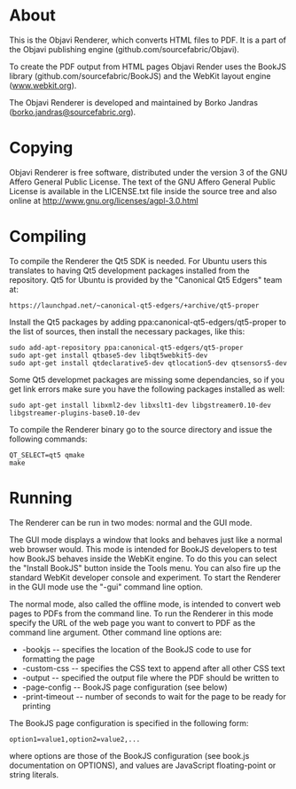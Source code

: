 
About
=====

This is the Objavi Renderer, which converts HTML files to PDF.
It is a part of the Objavi publishing engine (github.com/sourcefabric/Objavi).

To create the PDF output from HTML pages Objavi Render uses the BookJS
library (github.com/sourcefabric/BookJS) and the WebKit layout engine
(www.webkit.org).

The Objavi Renderer is developed and maintained by Borko Jandras
(borko.jandras@sourcefabric.org).


Copying
=======

Objavi Renderer is free software, distributed under the version 3 of the
GNU Affero General Public License.  The text of the GNU Affero General Public
License is available in the LICENSE.txt file inside the source tree and also
online at http://www.gnu.org/licenses/agpl-3.0.html


Compiling
=========

To compile the Renderer the Qt5 SDK is needed.  For Ubuntu users this
translates to having Qt5 development packages installed from the repository.
Qt5 for Ubuntu is provided by the "Canonical Qt5 Edgers" team at:

    https://launchpad.net/~canonical-qt5-edgers/+archive/qt5-proper

Install the Qt5 packages by adding ppa:canonical-qt5-edgers/qt5-proper to the
list of sources, then install the necessary packages, like this:

    sudo add-apt-repository ppa:canonical-qt5-edgers/qt5-proper
    sudo apt-get install qtbase5-dev libqt5webkit5-dev
    sudo apt-get install qtdeclarative5-dev qtlocation5-dev qtsensors5-dev

Some Qt5 developmet packages are missing some dependancies, so if you get link
errors make sure you have the following packages installed as well:

    sudo apt-get install libxml2-dev libxslt1-dev libgstreamer0.10-dev libgstreamer-plugins-base0.10-dev

To compile the Renderer binary go to the source directory and issue the
following commands:

    QT_SELECT=qt5 qmake
    make


Running
=======

The Renderer can be run in two modes: normal and the GUI mode.

The GUI mode displays a window that looks and behaves just like a normal web
browser would.  This mode is intended for BookJS developers to test how BookJS
behaves inside the WebKit engine.  To do this you can select the
"Install BookJS" button inside the Tools menu.
You can also fire up the standard WebKit developer console and experiment.
To start the Renderer in the GUI mode use the "-gui" command line option.

The normal mode, also called the offline mode, is intended to convert web pages
to PDFs from the command line.  To run the Renderer in this mode specify the
URL of the web page you want to convert to PDF as the command line argument.
Other command line options are:

  * -bookjs -- specifies the location of the BookJS code to use for formatting the page
  * -custom-css -- specifies the CSS text to append after all other CSS text
  * -output -- specified the output file where the PDF should be written to
  * -page-config -- BookJS page configuration (see below)
  * -print-timeout -- number of seconds to wait for the page to be ready for printing

The BookJS page configuration is specified in the following form:

    option1=value1,option2=value2,...

where options are those of the BookJS configuration (see book.js documentation on OPTIONS),
and values are JavaScript floating-point or string literals.
